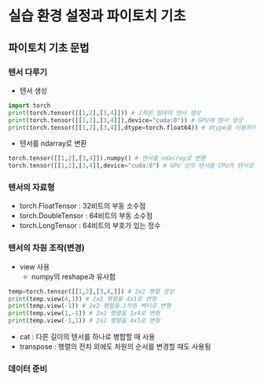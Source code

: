 # 실습 환경 설정과 파이토치 기초
## 파이토치 기초 문법
### 텐서 다루기
- 텐서 생성
 
```python
import torch
print(torch.tensor([[1,2],[3,4]])) # 2차원 형태의 텐서 생성
print(torch.tensor([[1,2],[3,4]]),device="cuda:0")) # GPU에 텐서 생성
print(torch.tensor([[1,2],[3,4]],dtype=torch.float64)) # dtype을 이용하여 텐서 생성
```

- 텐서를 ndarray로 변환
```python
torch.tensor([[1,2],[3,4]]).numpy() # 텐서를 ndarray로 변환
torch.tensor([[1,2],[3,4]],device="cuda:0") # GPU 상의 텐서를 CPU의 텐서로 변환한 후 ndarray로 변환
```

### 텐서의 자료형
- torch.FloatTensor : 32비트의 부동 소수점
- torch.DoubleTensor : 64비트의 부동 소수점
- torch.LongTensor : 64비트의 부호가 있는 정수

### 텐서의 차원 조작(변경)
- view 사용
  - numpy의 reshape과 유사함

```python
temp=torch.tensor([[1,2],[3,4,]]) # 2x2 행렬 생성
print(temp.view(4,1)) # 2x2 행렬을 4x1로 변형
print(temp.view(-1)) # 2x2 행렬을 1차원 벡터로 변형
print(temp.view(1,-1)) # 2x2 행렬을 1x4로 변형
print(temp.view(-1,1)) # 2x2 행렬을 4x1로 변형
```

- cat : 다른 길이의 텐서를 하나로 병합할 때 사용
- transpose : 행렬의 전치 외에도 차원의 순서를 변경할 때도 사용됨

### 데이터 준비
